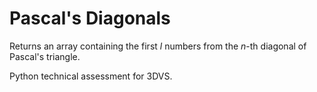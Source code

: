 # Pascal's Diagonals

Returns an array containing the first *l* numbers from the *n*-th diagonal of Pascal's triangle.

Python technical assessment for 3DVS.
